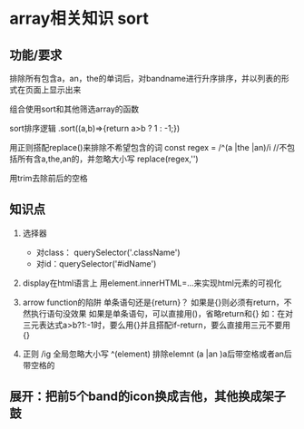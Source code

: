 # array相关知识 sort
## 功能/要求
排除所有包含a，an，the的单词后，对bandname进行升序排序，并以列表的形式在页面上显示出来

组合使用sort和其他筛选array的函数

sort排序逻辑
.sort((a,b)=>{return a>b ? 1 : -1;})

用正则搭配replace()来排除不希望包含的词
const regex = /^(a |the |an)/i  //不包括所有含a,the,an的，并忽略大小写
replace(regex,'')

用trim去除前后的空格

## 知识点
1. 选择器
    - 对class： querySelector('.className')
    - 对id：querySelector('#idName')
2. display在html语言上
用element.innerHTML=...来实现html元素的可视化

3. arrow function的陷阱
单条语句还是{return}？
如果是{}则必须有return，不然执行语句没效果
如果是单条语句，可以直接用()，省略return和{}
如：在对三元表达式a>b?1:-1时，要么用{}并且搭配if-return，要么直接用三元不要用{}

4. 正则
/ig 全局忽略大小写
^(element) 排除elemnt
(a |an )a后带空格或者an后带空格的

## 展开：把前5个band的icon换成吉他，其他换成架子鼓